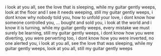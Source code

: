 i look at you all, see the love that is sleeping, while my guitar gently weeps, look at the floor and I see it needs weeping, still my guitar gently weeps, i dont know why nobody told you, how to unfold your love, i dont know how someone controlled you, ... bought and sold you, i look at the world and i know it is turning, while my guitar gently weeps, every mistake we must surely be learning, still my guitar gently weeps, i dont know how you were diverting, you were perverting too, i dont know how you were inverted, no one alerted you, i look at you all, see the love that was sleeping, while my guitar gently weeps, look at you all, still my guitar gently weeps
